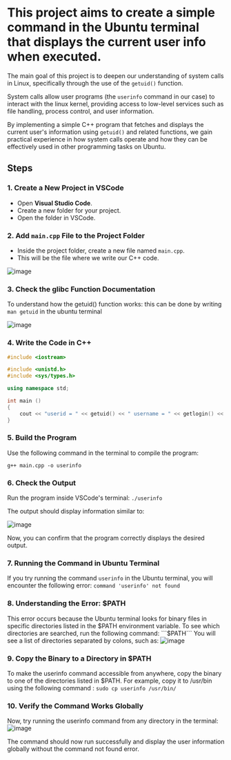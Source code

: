 # This project aims to create a simple command in the Ubuntu terminal that displays the current user info when executed.

The main goal of this project is to deepen our understanding of system calls in Linux, specifically through the use of the `getuid()` function. 

System calls allow user programs (the `userinfo` command in our case) to interact with the linux kernel, providing access to low-level services such as file handling, process control, and user information. 

By implementing a simple C++ program that fetches and displays the current user's information using `getuid()` and related functions, we gain practical experience in how system calls operate and how they can be effectively used in other programming tasks on Ubuntu.







## Steps

### 1. Create a New Project in VSCode
- Open **Visual Studio Code**.
- Create a new folder for your project.
- Open the folder in VSCode.

### 2. Add `main.cpp` File to the Project Folder
- Inside the project folder, create a new file named `main.cpp`.
- This will be the file where we write our C++ code.

![image](https://github.com/user-attachments/assets/51ddb2b3-d025-4abc-b245-182688f17694)

### 3. Check the glibc Function Documentation
To understand how the getuid() function works:
this can be done by writing `man getuid` in the ubuntu terminal

![image](https://github.com/user-attachments/assets/4b605268-41de-4df7-815a-763a693c1fd9)

### 4. Write the Code in C++

```cpp
#include <iostream>

#include <unistd.h>
#include <sys/types.h>

using namespace std;

int main () 
{
    cout << "userid = " << getuid() << " username = " << getlogin() << endl;
}
```
### 5. Build the Program
Use the following command in the terminal to compile the program:

```g++ main.cpp -o userinfo```

### 6. Check the Output
Run the program inside VSCode's terminal:
```./userinfo```

The output should display information similar to:

![image](https://github.com/user-attachments/assets/10d95ff3-277b-4b44-9525-2d7ab0990579)

Now, you can confirm that the program correctly displays the desired output.

### 7. Running the Command in Ubuntu Terminal
If you try running the command ```userinfo``` in the Ubuntu terminal, you will encounter the following error:
```command 'userinfo' not found```

### 8. Understanding the Error: $PATH
This error occurs because the Ubuntu terminal looks for binary files in specific directories listed in the $PATH environment variable.
To see which directories are searched, run the following command:
```$PATH```
You will see a list of directories separated by colons, such as:
![image](https://github.com/user-attachments/assets/ad02848c-7600-42f3-93e1-2ecc791ad50c)

### 9. Copy the Binary to a Directory in $PATH
To make the userinfo command accessible from anywhere, copy the binary to one of the directories listed in $PATH. For example, copy it to /usr/bin using the following command : 
```sudo cp userinfo /usr/bin/```

### 10. Verify the Command Works Globally
Now, try running the userinfo command from any directory in the terminal:
![image](https://github.com/user-attachments/assets/85bbee35-1996-4e64-86d1-fcf2b348f666)

The command should now run successfully and display the user information globally without the command not found error.

